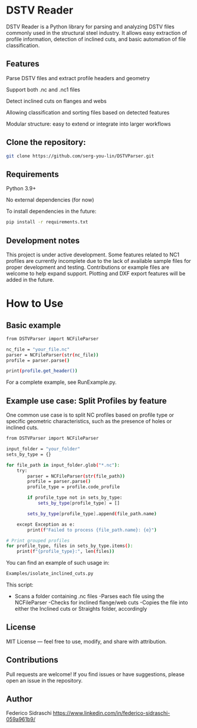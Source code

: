 # DSTV Reader
DSTV Reader is a Python library for parsing and analyzing DSTV files commonly used in the structural steel industry.
It allows easy extraction of profile information, detection of inclined cuts, and basic automation of file classification.

## Features
Parse DSTV files and extract profile headers and geometry

Support both .nc and .nc1 files

Detect inclined cuts on flanges and webs

Allowing classification and sorting files based on detected features

Modular structure: easy to extend or integrate into larger workflows

## Clone the repository:

```bash
git clone https://github.com/serg-you-lin/DSTVParser.git
```

## Requirements
Python 3.9+

No external dependencies (for now)

To install dependencies in the future:

```bash
pip install -r requirements.txt
```
## Development notes
This project is under active development.
Some features related to NC1 profiles are currently incomplete due to the lack of available sample files for proper development and testing. Contributions or example files are welcome to help expand support.
Plotting and DXF export features will be added in the future.

# How to Use
## Basic example
```bash
from DSTVParser import NCFileParser

nc_file = "your_file.nc"
parser = NCFileParser(str(nc_file))
profile = parser.parse()

print(profile.get_header())
```
For a complete example, see RunExample.py.

## Example use case: Split Profiles by feature
One common use case is to split NC profiles based on profile type or specific geometric characteristics, such as the presence of holes or inclined cuts.

```bash
from DSTVParser import NCFileParser

input_folder = "your_folder"
sets_by_type = {}

for file_path in input_folder.glob("*.nc"):
    try:
        parser = NCFileParser(str(file_path))
        profile = parser.parse()
        profile_type = profile.code_profile

        if profile_type not in sets_by_type:
            sets_by_type[profile_type] = []

        sets_by_type[profile_type].append(file_path.name)

    except Exception as e:
        print(f"Failed to process {file_path.name}: {e}")

# Print grouped profiles
for profile_type, files in sets_by_type.items():
    print(f"{profile_type}:", len(files))
```

You can find an example of such usage in:
```bash
Examples/isolate_inclined_cuts.py
```
This script:
- Scans a folder containing .nc files
-Parses each file using the NCFileParser
-Checks for inclined flange/web cuts
-Copies the file into either the Inclined cuts or Straights folder, accordingly

## License
MIT License — feel free to use, modify, and share with attribution.

## Contributions
Pull requests are welcome! If you find issues or have suggestions, please open an issue in the repository.

## Author
Federico Sidraschi https://www.linkedin.com/in/federico-sidraschi-059a961b9/
